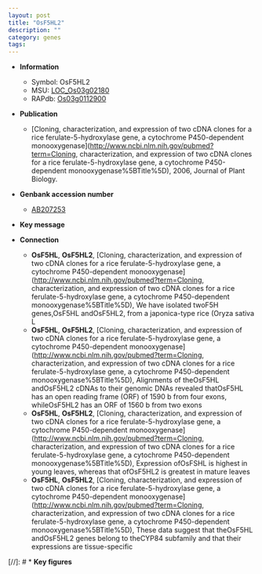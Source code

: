 ```yaml
---
layout: post
title: "OsF5HL2"
description: ""
category: genes
tags: 
---
```


* **Information**  
    + Symbol: OsF5HL2  
    + MSU: [LOC_Os03g02180](http://rice.plantbiology.msu.edu/cgi-bin/ORF_infopage.cgi?orf=LOC_Os03g02180)  
    + RAPdb: [Os03g0112900](http://rapdb.dna.affrc.go.jp/viewer/gbrowse_details/irgsp1?name=Os03g0112900)  

* **Publication**  
    + [Cloning, characterization, and expression of two cDNA clones for a rice ferulate-5-hydroxylase gene, a cytochrome P450-dependent monooxygenase](http://www.ncbi.nlm.nih.gov/pubmed?term=Cloning, characterization, and expression of two cDNA clones for a rice ferulate-5-hydroxylase gene, a cytochrome P450-dependent monooxygenase%5BTitle%5D), 2006, Journal of Plant Biology.

* **Genbank accession number**  
    + [AB207253](http://www.ncbi.nlm.nih.gov/nuccore/AB207253)

* **Key message**  

* **Connection**  
    + __OsF5HL__, __OsF5HL2__, [Cloning, characterization, and expression of two cDNA clones for a rice ferulate-5-hydroxylase gene, a cytochrome P450-dependent monooxygenase](http://www.ncbi.nlm.nih.gov/pubmed?term=Cloning, characterization, and expression of two cDNA clones for a rice ferulate-5-hydroxylase gene, a cytochrome P450-dependent monooxygenase%5BTitle%5D), We have isolated twoF5H genes,OsF5HL andOsF5HL2, from a japonica-type rice (Oryza sativa L
    + __OsF5HL__, __OsF5HL2__, [Cloning, characterization, and expression of two cDNA clones for a rice ferulate-5-hydroxylase gene, a cytochrome P450-dependent monooxygenase](http://www.ncbi.nlm.nih.gov/pubmed?term=Cloning, characterization, and expression of two cDNA clones for a rice ferulate-5-hydroxylase gene, a cytochrome P450-dependent monooxygenase%5BTitle%5D), Alignments of theOsF5HL andOsF5HL2 cDNAs to their genomic DNAs revealed thatOsF5HL has an open reading frame (ORF) of 1590 b from four exons, whileOsF5HL2 has an ORF of 1560 b from two exons
    + __OsF5HL__, __OsF5HL2__, [Cloning, characterization, and expression of two cDNA clones for a rice ferulate-5-hydroxylase gene, a cytochrome P450-dependent monooxygenase](http://www.ncbi.nlm.nih.gov/pubmed?term=Cloning, characterization, and expression of two cDNA clones for a rice ferulate-5-hydroxylase gene, a cytochrome P450-dependent monooxygenase%5BTitle%5D), Expression ofOsFSHL is highest in young leaves, whereas that ofOsF5HL2 is greatest in mature leaves
    + __OsF5HL__, __OsF5HL2__, [Cloning, characterization, and expression of two cDNA clones for a rice ferulate-5-hydroxylase gene, a cytochrome P450-dependent monooxygenase](http://www.ncbi.nlm.nih.gov/pubmed?term=Cloning, characterization, and expression of two cDNA clones for a rice ferulate-5-hydroxylase gene, a cytochrome P450-dependent monooxygenase%5BTitle%5D), These data suggest that theOsF5HL andOsF5HL2 genes belong to theCYP84 subfamily and that their expressions are tissue-specific

[//]: # * **Key figures**  


